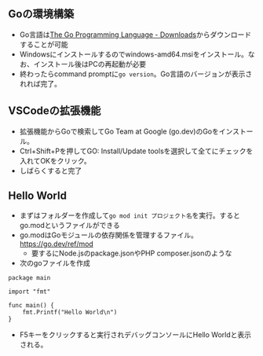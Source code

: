 
## Goの環境構築
- Go言語は[The Go Programming Language - Downloads](https://go.dev/dl/)からダウンロードすることが可能
- Windowsにインストールするのでwindows-amd64.msiをインストール。なお、インストール後はPCの再起動が必要
- 終わったらcommand promptに`go version`。Go言語のバージョンが表示されれば完了。

## VSCodeの拡張機能
- 拡張機能からGoで検索してGo Team at Google (go.dev)のGoをインストール。
- Ctrl+Shift+Pを押してGO: Install/Update toolsを選択して全てにチェックを入れてOKをクリック。
- しばらくすると完了

## Hello World
- まずはフォルダーを作成して`go mod init プロジェクト名`を実行。すると go.modというファイルができる
- go.modはGoモジュールの依存関係を管理するファイル。https://go.dev/ref/mod   
  - 要するにNode.jsのpackage.jsonやPHP composer.jsonのような
- 次のgoファイルを作成
```
package main

import "fmt"

func main() {
	fmt.Printf("Hello World\n")
}
```
- F5キーをクリックすると実行されデバッグコンソールにHello Worldと表示される。
  
